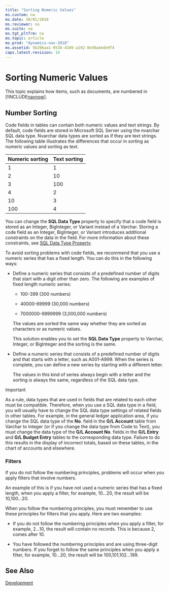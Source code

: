 ```yaml
---
title: "Sorting Numeric Values"
ms.custom: na
ms.date: 10/01/2018
ms.reviewer: na
ms.suite: na
ms.tgt_pltfrm: na
ms.topic: article
ms.prod: "dynamics-nav-2018"
ms.assetid: 5b206aa1-9538-4349-a192-8e30a4ede9f4
caps.latest.revision: 14
---
```

# Sorting Numeric Values
This topic explains how items, such as documents, are numbered in [!INCLUDE[navnow](includes/navnow_md.md)].  
  
## Number Sorting  
 Code fields in tables can contain both numeric values and text strings. By default, code fields are stored in Microsoft SQL Server using the nvarchar SQL data type. Nvarchar data types are sorted as if they are text strings. The following table illustrates the differences that occur in sorting as numeric values and sorting as text.  
  
|Numeric sorting|Text sorting|  
|---------------------|------------------|  
|1|1|  
|2|10|  
|3|100|  
|4|2|  
|10|3|  
|100|4|  
  
 You can change the **SQL Data Type** property to specify that a code field is stored as an Integer, BigInteger, or Variant instead of a Varchar. Storing a code field as an Integer, BigInteger, or Variant introduces additional constraints on the data in the field. For more information about these constraints, see [SQL Data Type Property](SQL-Data-Type-Property.md).  
  
 To avoid sorting problems with code fields, we recommend that you use a numeric series that has a fixed length. You can do this in the following ways:  
  
-   Define a numeric series that consists of a predefined number of digits that start with a digit other than zero. The following are examples of fixed length numeric series:  
  
    -   100-399 \(300 numbers\)  
  
    -   40000-69999 \(30,000 numbers\)  
  
    -   7000000-9999999 \(3,000,000 numbers\)  
  
     The values are sorted the same way whether they are sorted as characters or as numeric values.  
  
     This solution enables you to set the **SQL Data Type** property to Varchar, Integer, or BigInteger and the sorting is the same.  
  
-   Define a numeric series that consists of a predefined number of digits and that starts with a letter, such as A001-A999. When the series is complete, you can define a new series by starting with a different letter.  
  
     The values in this kind of series always begin with a letter and the sorting is always the same, regardless of the SQL data type.  
  
> [!IMPORTANT]  
>  As a rule, data types that are used in fields that are related to each other must be compatible. Therefore, when you use a SQL data type in a field, you will usually have to change the SQL data type settings of related fields in other tables. For example, in the general ledger application area, if you change the SQL data type of the **No**. field in the **G/L Account** table from Varchar to Integer \(or if you change the data type from Code to Text\), you must change the data type of the **G/L Account No**. fields in the **G/L Entry** and **G/L Budget Entry** tables to the corresponding data type. Failure to do this results in the display of incorrect totals, based on these tables, in the chart of accounts and elsewhere.  
  
### Filters  
 If you do not follow the numbering principles, problems will occur when you apply filters that involve numbers.  
  
 An example of this is if you have not used a numeric series that has a fixed length, when you apply a filter, for example, 10...20, the result will be 10,100...20.  
  
 When you follow the numbering principles, you must remember to use these principles for filters that you apply. Here are two examples:  
  
-   If you do not follow the numbering principles when you apply a filter, for example, 2...10, the result will contain no records. This is because 2, comes after 10.  
  
-   You have followed the numbering principles and are using three-digit numbers. If you forget to follow the same principles when you apply a filter, for example, 10...20, the result will be 100,101,102...199.

## See Also
[Development](development.md)